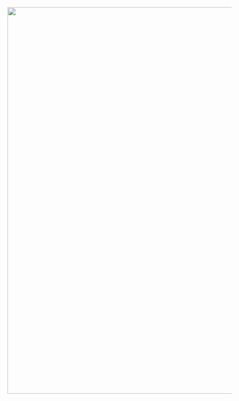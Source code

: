 <a href="#"><img src="https://raw.githubusercontent.com/samyk/samyk/main/.../c.svg" width="870px" height="870px"></a>

